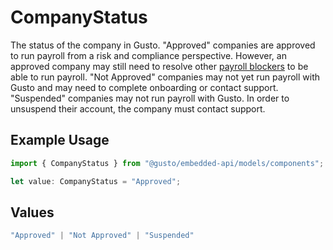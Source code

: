 # CompanyStatus

The status of the company in Gusto. "Approved" companies are approved to run payroll from a risk and compliance perspective. However, an approved company may still need to resolve other [payroll blockers](https://docs.gusto.com/embedded-payroll/docs/payroll-blockers) to be able to run payroll. "Not Approved" companies may not yet run payroll with Gusto and may need to complete onboarding or contact support. "Suspended" companies may not run payroll with Gusto. In order to unsuspend their account, the company must contact support.

## Example Usage

```typescript
import { CompanyStatus } from "@gusto/embedded-api/models/components";

let value: CompanyStatus = "Approved";
```

## Values

```typescript
"Approved" | "Not Approved" | "Suspended"
```